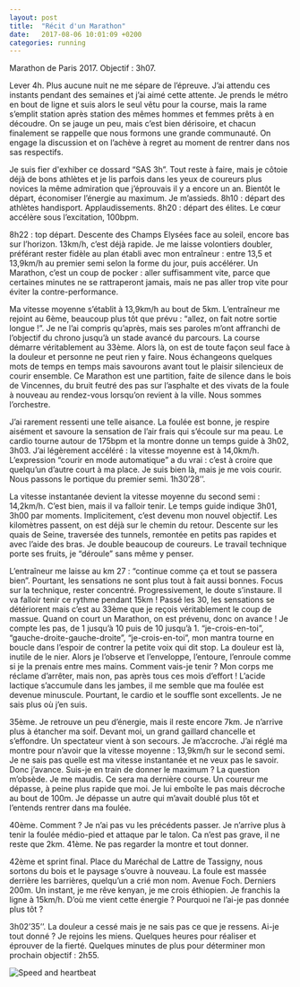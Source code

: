 ```yaml
---
layout: post
title:  "Récit d'un Marathon"
date:   2017-08-06 10:01:09 +0200
categories: running
---
```

Marathon de Paris 2017. Objectif : 3h07.

Lever 4h. Plus aucune nuit ne me sépare de l’épreuve. J’ai attendu ces instants pendant des semaines et j’ai aimé cette attente. Je prends le métro en bout de ligne et suis alors le seul vêtu pour la course, mais la rame s’emplit station après station des mêmes hommes et femmes prêts à en découdre. On se jauge un peu, mais c’est bien dérisoire, et chacun finalement se rappelle que nous formons une grande communauté. On engage la discussion et on l’achève à regret au moment de rentrer dans nos sas respectifs.

Je suis fier d'exhiber ce dossard “SAS 3h”. Tout reste à faire, mais je côtoie déjà de bons athlètes et je lis parfois dans les yeux de coureurs plus novices la même admiration que j’éprouvais il y a encore un an. Bientôt le départ, économiser l’énergie au maximum. Je m’assieds. 8h10 : départ des athlètes handisport. Applaudissements. 8h20 : départ des élites. Le cœur accélère sous l’excitation, 100bpm.

8h22 : top départ. Descente des Champs Elysées face au soleil, encore bas sur l’horizon. 13km/h, c’est déjà rapide. Je me laisse volontiers doubler, préférant rester fidèle au plan établi avec mon entraîneur : entre 13,5 et 13,9km/h au premier semi selon la forme du jour, puis accélérer. Un Marathon, c’est un coup de pocker : aller suffisamment vite, parce que certaines minutes ne se rattraperont jamais, mais ne pas aller trop vite pour éviter la contre-performance.

Ma vitesse moyenne s’établit à 13,9km/h au bout de 5km. L’entraîneur me rejoint au 6ème, beaucoup plus tôt que prévu : “allez, on fait notre sortie longue !”. Je ne l’ai compris qu’après, mais ses paroles m’ont affranchi de l’objectif du chrono jusqu’à un stade avancé du parcours. La course démarre véritablement au 33ème. Alors là, on est de toute façon seul face à la douleur et personne ne peut rien y faire. Nous échangeons quelques mots de temps en temps mais savourons avant tout le plaisir silencieux de courir ensemble. Ce Marathon est une partition, faite de silence dans le bois de Vincennes, du bruit feutré des pas sur l’asphalte et des vivats de la foule à nouveau au rendez-vous lorsqu’on revient à la ville. Nous sommes l’orchestre.

J’ai rarement ressenti une telle aisance. La foulée est bonne, je respire aisément et savoure la sensation de l’air frais qui s’écoule sur ma peau. Le cardio tourne autour de 175bpm et la montre donne un temps guide à 3h02, 3h03. J’ai légèrement accéléré : la vitesse moyenne est à 14,0km/h. L’expression “courir en mode automatique” a du vrai : c’est à croire que quelqu’un d’autre court à ma place. Je suis bien là, mais je me vois courir. Nous passons le portique du premier semi. 1h30’28’’.

La vitesse instantanée devient la vitesse moyenne du second semi : 14,2km/h. C’est bien, mais il va falloir tenir. Le temps guide indique 3h01, 3h00 par moments. Implicitement, c’est devenu mon nouvel objectif. Les kilomètres passent, on est déjà sur le chemin du retour. Descente sur les quais de Seine, traversée des tunnels, remontée en petits pas rapides et avec l’aide des bras. Je double beaucoup de coureurs. Le travail technique porte ses fruits, je “déroule” sans même y penser.

L’entraîneur me laisse au km 27 : “continue comme ça et tout se passera bien”. Pourtant, les sensations ne sont plus tout à fait aussi bonnes. Focus sur la technique, rester concentré. Progressivement, le doute s’instaure. Il va falloir tenir ce rythme pendant 15km ! Passé les 30, les sensations se détériorent mais c’est au 33ème que je reçois véritablement le coup de massue. Quand on court un Marathon, on est prévenu, donc on avance ! Je compte les pas, de 1 jusqu’à 10 puis de 10 jusqu’à 1. “je-crois-en-toi”, “gauche-droite-gauche-droite”, “je-crois-en-toi”, mon mantra tourne en boucle dans l’espoir de contrer la petite voix qui dit stop. La douleur est là, inutile de le nier. Alors je l’observe et l’enveloppe, l’entoure, l’enroule comme si je la prenais entre mes mains. Comment vais-je tenir ? Mon corps me réclame d’arrêter, mais non, pas après tous ces mois d’effort ! L’acide lactique s’accumule dans les jambes, il me semble que ma foulée est devenue minuscule. Pourtant, le cardio et le souffle sont excellents. Je ne sais plus où j’en suis.

35ème. Je retrouve un peu d’énergie, mais il reste encore 7km. Je n’arrive plus à étancher ma soif. Devant moi, un grand gaillard chancelle et s’effondre. Un spectateur vient à son secours. Je m’accroche. J’ai réglé ma montre pour n’avoir que la vitesse moyenne : 13,9km/h sur le second semi. Je ne sais pas quelle est ma vitesse instantanée et ne veux pas le savoir. Donc j’avance. Suis-je en train de donner le maximum ? La question m’obsède. Je me maudis. Ce sera ma dernière course. Un coureur me dépasse, à peine plus rapide que moi. Je lui emboîte le pas mais décroche au bout de 100m. Je dépasse un autre qui m’avait doublé plus tôt et l’entends rentrer dans ma foulée.

40ème. Comment ? Je n’ai pas vu les précédents passer. Je n’arrive plus à tenir la foulée médio-pied et attaque par le talon. Ca n’est pas grave, il ne reste que 2km. 41ème. Ne pas regarder la montre et tout donner.

42ème et sprint final. Place du Maréchal de Lattre de Tassigny, nous sortons du bois et le paysage s’ouvre à nouveau. La foule est massée derrière les barrières, quelqu’un a crié mon nom. Avenue Foch. Derniers 200m. Un instant, je me rêve kenyan, je me crois éthiopien. Je franchis la ligne à 15km/h. D’où me vient cette énergie ? Pourquoi ne l’ai-je pas donnée plus tôt ?

3h02’35’’. La douleur a cessé mais je ne sais pas ce que je ressens. Ai-je tout donné ? Je rejoins les miens. Quelques heures pour réaliser et éprouver de la fierté. Quelques minutes de plus pour déterminer mon prochain objectif : 2h55.

![Speed and heartbeat](https://github.com/mathieueveillard/mathieueveillard.github.io/blob/master/_assets/1-Speed_And_Heartbeat.png)